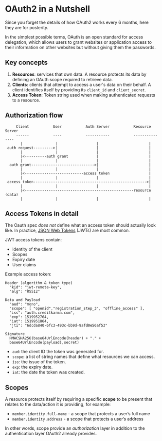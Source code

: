 OAuth2 in a Nutshell
====================

Since you forget the details of how OAuth2 works every 6 months, here they are for posterity.

In the simplest possible terms, OAuth is an open standard for access delegation, which allows users to grant websites or application access to their information on other websites but without giving them the passwords.

Key concepts
------------

1. __Resources__:  services that own data. A resource protects its data by defining an OAuth scope required to retrieve data.
2. __Clients__:  clients that attempt to access a user's data on their behalf. A client identifies itself by providing its `client_id` and `client_secret`.
3. __Access Token__: Token string used when making authenticated requests to a resource.

Authorization flow
------------------

```
     Client           User           Auth Server           Resource Server
     ------           ----           -----------           ---------------
       |               |                  |                       |
 auth request--------->|                  |                       |
       |               |                  |                       |
       |<----------auth grant             |                       |
       |               |                  |                       |
  auth grant----------------------------->|                       |
       |               |                  |                       |
       |<---------------------------access token                  |
       |               |                  |                       |
 access token---------------------------------------------------->|
       |               |                  |                       |
       |<--------------------------------------------------resource (data)               
       |               |                  |                       | 
```


Access Tokens in detail
-----------------------

The Oauth spec _does not_ define what an access token should actually look like. In practice, [JSON Web Tokens](https://jwt.io/) (JWTs) are most common.

JWT access tokens contain:

* Identity of the client
* Scopes
* Expiry date
* User claims

Example access token:

```
Header (algorithm & token type)
  "kid": "jwt-remote-key", 
  "alg": "RS512" 

Data and Payload
  "aud": "mono",
  "scope": [ "openid","registration_step_3", "offline_access" ],
  "iss": "auth.creditkarma.com",
  "exp": 1519952764,
  "iat": 1519951864,
  "jti": "6dcda840-6fc3-493c-bb9d-9afd0e56af53"

Signature
  HMACSHA256(base64UrlEncode(header) + "." +
  base64UrlEncode(payload),secret)
```

* `aud`: the client ID the token was generated for.
* `scope`: a list of string names that define what resources we can access.
* `iss`: the issue of the token.
* `exp`: the expiry date.
* `iat`: the date the token was created.

Scopes
------

A resource protects itself by requiring a specific __scope__ to be present that relates to the data/action it is providing, for example: 

* `member.identity.full-name` - a scope that protects a user’s full name 
* `member.identity.address` - a scope that protects a user’s address

In other words, scope provide an _authorization_ layer in addition to the authentication layer OAuth2 already provides.

